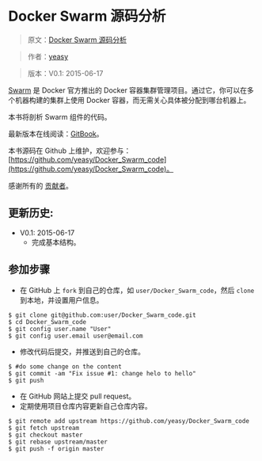 Docker Swarm 源码分析
============
> 原文：[Docker Swarm 源码分析](https://github.com/yeasy/Docker_Swarm_code)

> 作者：[yeasy](https://github.com/yeasy)

> 版本：V0.1: 2015-06-17

[Swarm](https://github.com/docker/swarm) 是 Docker 官方推出的 Docker 容器集群管理项目。通过它，你可以在多个机器构建的集群上使用 Docker 容器，而无需关心具体被分配到哪台机器上。

本书将剖析 Swarm 组件的代码。

最新版本在线阅读：[GitBook](https://www.gitbook.io/book/yeasy/Docker_Swarm_code)。

本书源码在 Github 上维护，欢迎参与：[https://github.com/yeasy/Docker_Swarm_code](https://github.com/yeasy/Docker_Swarm_code)。

感谢所有的 [贡献者](https://github.com/yeasy/Docker_Swarm_code/graphs/contributors)。

## 更新历史:
* V0.1: 2015-06-17
	* 完成基本结构。


## 参加步骤
* 在 GitHub 上 `fork` 到自己的仓库，如 `user/Docker_Swarm_code`，然后 `clone` 到本地，并设置用户信息。
```
$ git clone git@github.com:user/Docker_Swarm_code.git
$ cd Docker_Swarm_code
$ git config user.name "User"
$ git config user.email user@email.com
```

* 修改代码后提交，并推送到自己的仓库。
```
$ #do some change on the content
$ git commit -am "Fix issue #1: change helo to hello"
$ git push
```

* 在 GitHub 网站上提交 pull request。
* 定期使用项目仓库内容更新自己仓库内容。
```
$ git remote add upstream https://github.com/yeasy/Docker_Swarm_code
$ git fetch upstream
$ git checkout master
$ git rebase upstream/master
$ git push -f origin master
```
